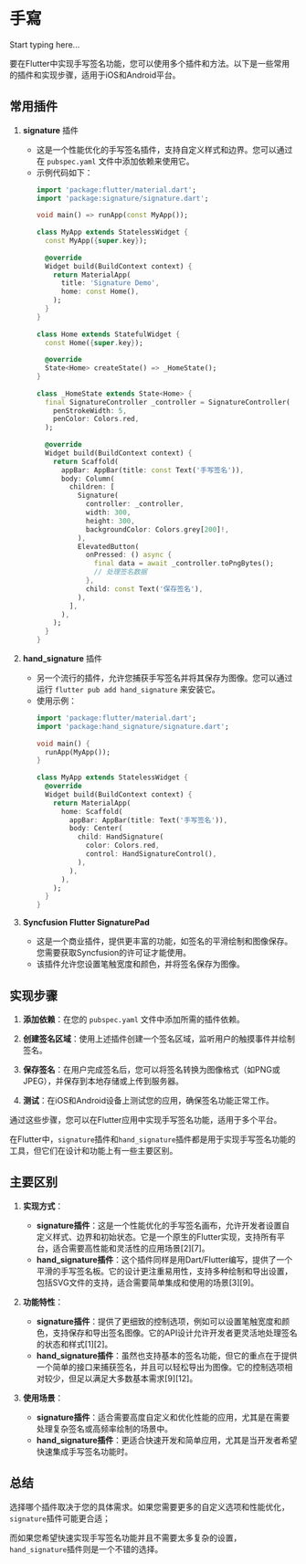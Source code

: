 # 手寫

Start typing here...

要在Flutter中实现手写签名功能，您可以使用多个插件和方法。以下是一些常用的插件和实现步骤，适用于iOS和Android平台。

## **常用插件**

1. **signature** 插件
    - 这是一个性能优化的手写签名插件，支持自定义样式和边界。您可以通过在 `pubspec.yaml` 文件中添加依赖来使用它。
    - 示例代码如下：
      ```dart
      import 'package:flutter/material.dart';
      import 'package:signature/signature.dart';
 
      void main() => runApp(const MyApp());
 
      class MyApp extends StatelessWidget {
        const MyApp({super.key});
 
        @override
        Widget build(BuildContext context) {
          return MaterialApp(
            title: 'Signature Demo',
            home: const Home(),
          );
        }
      }
 
      class Home extends StatefulWidget {
        const Home({super.key});
 
        @override
        State<Home> createState() => _HomeState();
      }
 
      class _HomeState extends State<Home> {
        final SignatureController _controller = SignatureController(
          penStrokeWidth: 5,
          penColor: Colors.red,
        );
 
        @override
        Widget build(BuildContext context) {
          return Scaffold(
            appBar: AppBar(title: const Text('手写签名')),
            body: Column(
              children: [
                Signature(
                  controller: _controller,
                  width: 300,
                  height: 300,
                  backgroundColor: Colors.grey[200]!,
                ),
                ElevatedButton(
                  onPressed: () async {
                    final data = await _controller.toPngBytes();
                    // 处理签名数据
                  },
                  child: const Text('保存签名'),
                ),
              ],
            ),
          );
        }
      }
      ```

2. **hand_signature** 插件
    - 另一个流行的插件，允许您捕获手写签名并将其保存为图像。您可以通过运行 `flutter pub add hand_signature` 来安装它。
    - 使用示例：
      ```dart
      import 'package:flutter/material.dart';
      import 'package:hand_signature/signature.dart';
 
      void main() {
        runApp(MyApp());
      }
 
      class MyApp extends StatelessWidget {
        @override
        Widget build(BuildContext context) {
          return MaterialApp(
            home: Scaffold(
              appBar: AppBar(title: Text('手写签名')),
              body: Center(
                child: HandSignature(
                  color: Colors.red,
                  control: HandSignatureControl(),
                ),
              ),
            ),
          );
        }
      }
      ```

3. **Syncfusion Flutter SignaturePad**
    - 这是一个商业插件，提供更丰富的功能，如签名的平滑绘制和图像保存。您需要获取Syncfusion的许可证才能使用。
    - 该插件允许您设置笔触宽度和颜色，并将签名保存为图像。

## **实现步骤**

1. **添加依赖**：在您的 `pubspec.yaml` 文件中添加所需的插件依赖。

2. **创建签名区域**：使用上述插件创建一个签名区域，监听用户的触摸事件并绘制签名。

3. **保存签名**：在用户完成签名后，您可以将签名转换为图像格式（如PNG或JPEG），并保存到本地存储或上传到服务器。

4. **测试**：在iOS和Android设备上测试您的应用，确保签名功能正常工作。

通过这些步骤，您可以在Flutter应用中实现手写签名功能，适用于多个平台。

在Flutter中，`signature`插件和`hand_signature`插件都是用于实现手写签名功能的工具，但它们在设计和功能上有一些主要区别。

## **主要区别**

1. **实现方式**：
    - **signature插件**：这是一个性能优化的手写签名画布，允许开发者设置自定义样式、边界和初始状态。它是一个原生的Flutter实现，支持所有平台，适合需要高性能和灵活性的应用场景[2][7]。
    - **hand_signature插件**：这个插件同样是用Dart/Flutter编写，提供了一个平滑的手写签名板。它的设计更注重易用性，支持多种绘制和导出设置，包括SVG文件的支持，适合需要简单集成和使用的场景[3][9]。

2. **功能特性**：
    - **signature插件**：提供了更细致的控制选项，例如可以设置笔触宽度和颜色，支持保存和导出签名图像。它的API设计允许开发者更灵活地处理签名的状态和样式[1][2]。
    - **hand_signature插件**：虽然也支持基本的签名功能，但它的重点在于提供一个简单的接口来捕获签名，并且可以轻松导出为图像。它的控制选项相对较少，但足以满足大多数基本需求[9][12]。

3. **使用场景**：
    - **signature插件**：适合需要高度自定义和优化性能的应用，尤其是在需要处理复杂签名或高频率绘制的场景中。
    - **hand_signature插件**：更适合快速开发和简单应用，尤其是当开发者希望快速集成手写签名功能时。

## **总结**

选择哪个插件取决于您的具体需求。如果您需要更多的自定义选项和性能优化，`signature`插件可能更合适；

而如果您希望快速实现手写签名功能并且不需要太多复杂的设置，`hand_signature`插件则是一个不错的选择。